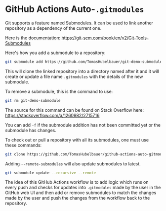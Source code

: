 # GitHub Actions Auto-`.gitmodules`

Git supports a feature named Submodules.
It can be used to link another repository as a dependency of the current one.

Here is the documentation: https://git-scm.com/book/en/v2/Git-Tools-Submodules

Here's how you add a submodule to a repository:

```sh
git submodule add https://github.com/TomasHubelbauer/git-demo-submodule
```

This will clone the linked repository into a directory named after it and it
will create or update a file name `.gitmodules` with the details of the new
submodule.

To remove a submodule, this is the command to use:

```sh
git rm git-demo-submodule
```

The source for this command can be found on Stack Overflow here:
https://stackoverflow.com/a/1260982/2715716

You can add `-f` if the submodule addition has not been committed yet or the
submodule has changes.

To check out or pull a repository with all its submodules, one must use these
commands:

```sh
git clone https://github.com/TomasHubelbauer/github-actions-auto-gitmodules --recurse-submodules
```

Adding `--remote-submodules` will also update submodules to latest.

```sh
git submodule update --recursive --remote
```

The idea of this GitHub Actions workflow is to add logic which runs on every
push and checks for updates into `.gitmodules` made by the user in the GitHub
web UI and then add or remove submodules to match the changes made by the user
and push the changes from the workflow back to the repository.
